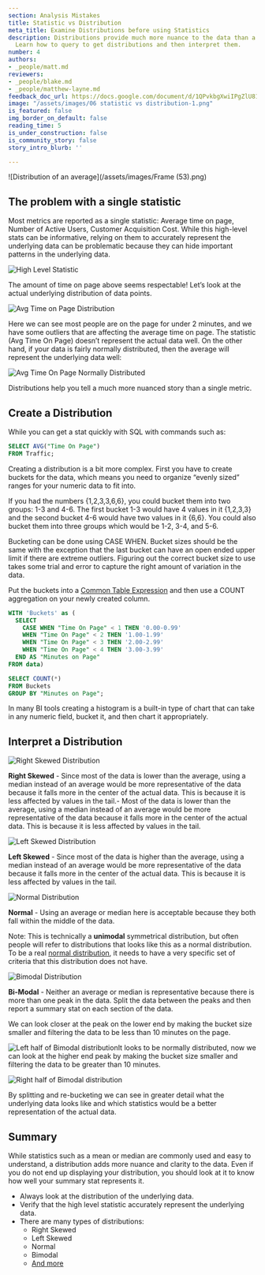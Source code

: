 ```yaml
---
section: Analysis Mistakes
title: Statistic vs Distribution
meta_title: Examine Distributions before using Statistics
description: Distributions provide much more nuance to the data than a statistic does.
  Learn how to query to get distributions and then interpret them.
number: 4
authors:
- _people/matt.md
reviewers:
- _people/blake.md
- _people/matthew-layne.md
feedback_doc_url: https://docs.google.com/document/d/1QPvkbgXwiIPgZlU81-kiSZe2mrqhsgoQ44C62hSPbnM/edit?usp=sharing
image: "/assets/images/06 statistic vs distribution-1.png"
is_featured: false
img_border_on_default: false
reading_time: 5
is_under_construction: false
is_community_story: false
story_intro_blurb: ''

---
```

![Distribution of an average](/assets/images/Frame (53).png)

## The problem with a single statistic

Most metrics are reported as a single statistic: Average time on page, Number of Active Users, Customer Acquisition Cost. While this high-level stats can be informative, relying on them to accurately represent the underlying data can be problematic because they can hide important patterns in the underlying data.

![High Level Statistic](/assets/images/misrepresenting-data/statVsDist/statVsDist_0.png)

The amount of time on page above seems respectable! Let’s look at the actual underlying distribution of data points.

![Avg Time on Page Distribution](/assets/images/misrepresenting-data/statVsDist/statVsDist_1.png)

Here we can see most people are on the page for under 2 minutes, and we have some outliers that are affecting the average time on page. The statistic (Avg Time On Page) doesn’t represent the actual data well. On the other hand, if your data is fairly normally distributed, then the average will represent the underlying data well:

![Avg Time On Page Normally Distributed](/assets/images/misrepresenting-data/statVsDist/statVsDist_2.png)

Distributions help you tell a much more nuanced story than a single metric.

## Create a Distribution

While you can get a stat quickly with SQL with commands such as:

```sql
SELECT AVG("Time On Page")
FROM Traffic;
```

Creating a distribution is a bit more complex. First you have to create buckets for the data, which means you need to organize “evenly sized” ranges for your numeric data to fit into.

If you had the numbers {1,2,3,3,6,6}, you could bucket them into two groups: 1-3 and 4-6. The first bucket 1-3 would have 4 values in it {1,2,3,3} and the second bucket 4-6 would have two values in it {6,6}. You could also bucket them into three groups which would be 1-2, 3-4, and 5-6.

Bucketing can be done using CASE WHEN. Bucket sizes should be the same with the exception that the last bucket can have an open ended upper limit if there are extreme outliers. Figuring out the correct bucket size to use takes some trial and error to capture the right amount of variation in the data.

Put the buckets into a [Common Table Expression](https://www.essentialsql.com/introduction-common-table-expressions-ctes/) and then use a COUNT aggregation on your newly created column.

```sql
WITH 'Buckets' as (
  SELECT
    CASE WHEN "Time On Page" < 1 THEN '0.00-0.99'
    WHEN "Time On Page" < 2 THEN '1.00-1.99'
    WHEN "Time On Page" < 3 THEN '2.00-2.99'
    WHEN "Time On Page" < 4 THEN '3.00-3.99'
  END AS "Minutes on Page"
FROM data)

SELECT COUNT(*)
FROM Buckets
GROUP BY "Minutes on Page";
```

In many BI tools creating a histogram is a built-in type of chart that can take in any numeric field, bucket it, and then chart it appropriately.

## Interpret a Distribution

![Right Skewed Distribution](/assets/images/misrepresenting-data/statVsDist/statVsDist_3.png)

**Right Skewed** - Since most of the data is lower than the average, using a median instead of an average would be more representative of the data because it falls more in the center of the actual data. This is because it is less affected by values in the tail.- Most of the data is lower than the average, using a median instead of an average would be more representative of the data because it falls more in the center of the actual data. This is because it is less affected by values in the tail.

![Left Skewed Distribution](/assets/images/misrepresenting-data/statVsDist/statVsDist_4.png)

**Left Skewed** - Since most of the data is higher than the average, using a median instead of an average would be more representative of the data because it falls more in the center of the actual data. This is because it is less affected by values in the tail.

![Normal Distribution](/assets/images/misrepresenting-data/statVsDist/statVsDist_5.png)

**Normal** - Using an average or median here is acceptable because they both fall within the middle of the data.

Note: This is technically a **unimodal** symmetrical distribution, but often people will refer to distributions that looks like this as a normal distribution. To be a real [normal distribution](https://en.wikipedia.org/wiki/Normal_distribution), it needs to have a very specific set of criteria that this distribution does not have.

![Bimodal Distribution](/assets/images/misrepresenting-data/statVsDist/statVsDist_6.png)

**Bi-Modal** - Neither an average or median is representative because there is more than one peak in the data. Split the data between the peaks and then report a summary stat on each section of the data.

We can look closer at the peak on the lower end by making the bucket size smaller and filtering the data to be less than 10 minutes on the page.

![Left half of Bimodal distribution](/assets/images/misrepresenting-data/statVsDist/statVsDist_7.png)It looks to be normally distributed, now we can look at the higher end peak by making the bucket size smaller and filtering the data to be greater than 10 minutes.

![Right half of Bimodal distribution](/assets/images/misrepresenting-data/statVsDist/statVsDist_8.png)

By splitting and re-bucketing we can see in greater detail what the underlying data looks like and which statistics would be a better representation of the actual data.

## Summary

While statistics such as a mean or median are commonly used and easy to understand, a distribution adds more nuance and clarity to the data. Even if you do not end up displaying your distribution, you should look at it to know how well your summary stat represents it.

* Always look at the distribution of the underlying data.
* Verify that the high level statistic accurately represent the underlying data.
* There are many types of distributions:
  * Right Skewed
  * Left Skewed
  * Normal
  * Bimodal
  * [And more](https://blog.cloudera.com/blog/2015/12/common-probability-distributions-the-data-scientists-crib-sheet/)